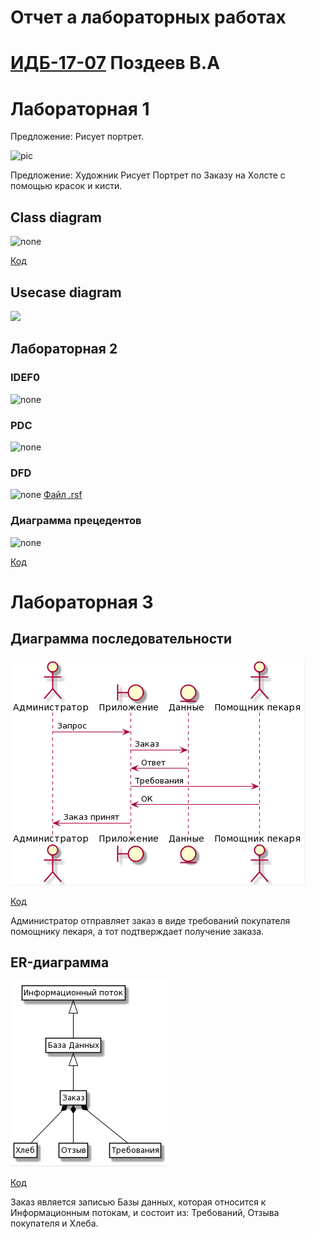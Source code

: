 
# Отчет а лабораторных работах
# [ИДБ-17-07](https://github.com/stankin/design-part-1/wiki/list-idb-17-07) Поздеев В.А

# Лабораторная 1

Предложение: Рисует портрет.

![pic](https://github.com/viktorpozdeev/-viktorpozdeev-.github.io/blob/master/laba1/Screenshot_2.png?raw=true)

Предложение:  Художник Рисует Портрет по Заказу на Холсте с помощью красок и кисти.

## Class diagram

![none](https://github.com/viktorpozdeev/-viktorpozdeev-.github.io/blob/master/laba1/Screenshot_3.png?raw=true)

[Код](https://github.com/viktorpozdeev/-viktorpozdeev-.github.io/blob/master/laba1/uml.txt_1.txt)

## Usecase diagram

![](https://github.com/viktorpozdeev/-viktorpozdeev-.github.io/blob/master/laba1/Screenshot_1.png)

## Лабораторная 2

### IDEF0

![none](https://github.com/viktorpozdeev/-viktorpozdeev-.github.io/blob/master/laba2/лаба2_1.png)

### PDC

![none](https://github.com/viktorpozdeev/-viktorpozdeev-.github.io/blob/master/laba2/лаба2_2.png)

### DFD

![none](https://github.com/viktorpozdeev/-viktorpozdeev-.github.io/blob/master/laba2/лаба2_3.png)
[Файл .rsf](https://github.com/viktorpozdeev/-viktorpozdeev-.github.io/blob/master/laba2/лаба2.1rsf.rsf)

### Диаграмма прецедентов

![none](https://github.com/viktorpozdeev/-viktorpozdeev-.github.io/blob/master/laba2/лаба2_4.png)

[Код](https://github.com/viktorpozdeev/-viktorpozdeev-.github.io/blob/master/laba2/Код.txt)


# Лабораторная 3

## Диаграмма последовательности
![none](https://github.com/IrinaKaykova/kaikovaaIV.github.io/blob/master/%D0%9B%D0%B0%D0%B1%D0%BE%D1%80%D0%B0%D1%82%D0%BE%D1%80%D0%BD%D0%B0%D1%8F%203/%D0%A0%D0%B8%D1%81%D1%83%D0%BD%D0%BE%D0%BA%201.PNG)

[Код](https://github.com/IrinaKaykova/kaikovaaIV.github.io/blob/master/%D0%9B%D0%B0%D0%B1%D0%BE%D1%80%D0%B0%D1%82%D0%BE%D1%80%D0%BD%D0%B0%D1%8F%203/%D0%9A%D0%BE%D0%B4%201.txt)

Администратор отправляет заказ в виде требований покупателя помощнику пекаря, а тот подтверждает получение заказа.

## ER-диаграмма
![none](https://github.com/IrinaKaykova/kaikovaaIV.github.io/blob/master/%D0%9B%D0%B0%D0%B1%D0%BE%D1%80%D0%B0%D1%82%D0%BE%D1%80%D0%BD%D0%B0%D1%8F%203/%D0%A0%D0%B8%D1%81%D1%83%D0%BD%D0%BE%D0%BA%202.PNG)

[Код](https://github.com/IrinaKaykova/kaikovaaIV.github.io/blob/master/%D0%9B%D0%B0%D0%B1%D0%BE%D1%80%D0%B0%D1%82%D0%BE%D1%80%D0%BD%D0%B0%D1%8F%203/%D0%9A%D0%BE%D0%B4%202.txt)

Заказ является записью Базы данных, которая относится к Информационным потокам, и состоит из: Требований, Отзыва покупателя и Хлеба.
